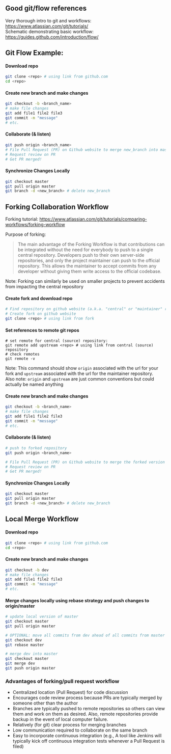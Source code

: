 ## Good git/flow references
Very thorough intro to git and workflows: https://www.atlassian.com/git/tutorials/  
Schematic demonstrating basic workflow: https://guides.github.com/introduction/flow/  

## Git Flow Example:
#### Download repo
```bash
git clone <repo> # using link from github.com
cd <repo>
```
#### Create new branch and make changes
```bash
git checkout -b <branch_name>
# make file changes
git add file1 file2 file3
git commit -m "message"
# etc.
```
#### Collaborate (& listen)
```bash
git push origin <branch_name>
# File Pull Request (PR) on Github website to merge new_branch into master
# Request review on PR
# Get PR merged!
```
#### Synchronize Changes Locally
```bash
git checkout master
git pull origin master
git branch -d <new_branch> # delete new_branch
```

## Forking Collaboration Workflow
Forking tutorial: https://www.atlassian.com/git/tutorials/comparing-workflows/forking-workflow

Purpose of forking:
> The main advantage of the Forking Workflow is that contributions can be integrated without the need for everybody to push to a single central repository. Developers push to their own server-side repositories, and only the project maintainer can push to the official repository. This allows the maintainer to accept commits from any developer without giving them write access to the official codebase.

Note: Forking can similarly be used on smaller projects to prevent accidents from impacting the central repository

#### Create fork and download repo
```bash
# Find repository on github website (a.k.a. "central" or "maintainer" repository) 
# Create fork on github website
git clone <repo> # using link from fork
```
#### Set references to remote git repos
```
# set remote for central (source) repository: 
git remote add upstream <repo> # using link from central (source) repository
# check remotes
git remote -v
```
Note: This command should show `origin` associated with the url for your fork and `upstream` associated with the url for the maintainer repository.  
Also note: `origin` and `upstream` are just common conventions but could actually be named anything 
#### Create new branch and make changes
```bash
git checkout -b <branch_name>
# make file changes
git add file1 file2 file3
git commit -m "message"
# etc.
```
#### Collaborate (& listen)
```bash
# push to forked repository
git push origin <branch_name>

# File Pull Request (PR) on Github website to merge the forked version of new_branch into central/source version master
# Request review on PR
# Get PR merged!
```

#### Synchronize Changes Locally
```bash
git checkout master
git pull origin master
git branch -d <new_branch> # delete new_branch
```
## Local Merge Workflow

#### Download repo
```bash
git clone <repo> # using link from github.com
cd <repo>
```
#### Create new branch and make changes
```bash
git checkout -b dev
# make file changes
git add file1 file2 file3
git commit -m "message"
# etc.
```
#### Merge changes locally using rebase strategy and push changes to origin/master
```bash
# update local version of master
git checkout master
git pull origin master

# OPTIONAL: move all commits from dev ahead of all commits from master
git checkout dev
git rebase master

# merge dev into master
git checkout master
git merge dev
git push origin master
```


### Advantages of forking/pull request workflow
- Centralized location (Pull Request) for code discussion
- Encourages code review process because PRs are typically merged by someone other than the author
- Branches are typically pushed to remote repositories so others can view them and work on them as desired. Also, remote repositories provide backup in the event of local computer failure. 
- Relatively (for git) clear process for merging branches
- Low communication required to collaborate on the same branch
- Easy to incorporate continuous integration (e.g., A tool like Jenkins will typically kick off continuous integration tests whenever a Pull Request is filed)
